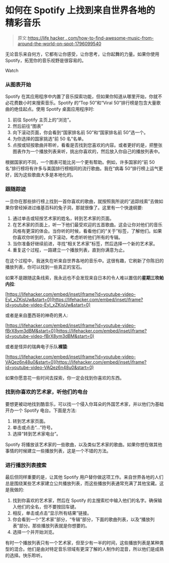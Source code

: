 # 如何在 Spotify 上找到来自世界各地的精彩音乐

> 原文:[https://life hacker . com/how-to-find-awesome-music-from-around-the-world-on-spot-1796099540](https://lifehacker.com/how-to-find-awesome-music-from-around-the-world-on-spot-1796099540)

无论音乐来自何方，它都有让你感受，让你思考，让你起舞的力量。如果你使用 Spotify，拓宽你的音乐视野是很容易的。

Watch

### **从图表开始**

Spotify 在其应用程序中内置了音乐探索功能，但如果你知道从哪里开始，你就不必花费数小时来搜索音乐。Spotify 的“Top 50”和“Viral 50”排行榜是包含大量歌曲的绝佳起点。使用 Spotify 桌面应用程序时:

1.  前往 Spotify 主页上的“浏览”。
2.  然后前往“图表”
3.  向下滚动页面，你会看到“国家排名前 50”和“国家排名前 50”选一个。
4.  为你选择的国家挑选“前 50 名”名单。
5.  点按或轻按歌曲并聆听，看看是否找到您喜欢的内容。或者更好的是，把整张图表作为一个播放列表来听，挑出你喜欢的，然后放入你自己的播放列表中。

根据国家的不同，一个图表可能比另一个更有帮助。例如，许多国家的“前 50 名”排行榜将有许多与美国排行榜相同的流行歌曲。我在“病毒 50”排行榜上运气更好，因为这些歌曲大多是本地化的。

### **跟随踪迹**

一旦你在那些排行榜上找到一首你喜欢的歌曲，就按照我所说的“追踪线索”去做如果你曾经掉进过维基百科的兔子洞，那就很像了。这里有一个快速纲要:

1.  通过单击或轻按艺术家的姓名，转到艺术家的页面。
2.  在艺术家的页面上，听一下他们最受欢迎的五首歌曲。这会让你对他们的音乐风格有更深的体会。当你听的时候，看看他们的“关于”标签，了解他们。如果你喜欢你听到的，向下滚动，考虑听听他们所有的专辑。
3.  当你准备好继续前进，寻找“相关艺术家”标签，然后选择一个新的艺术家。
4.  重复这个过程，一路建立一个播放列表，直到你满意为止。

在这个过程中，我迷失在听来自世界各地的音乐中。这很有趣，它刷新了你陈旧的播放列表，你可以找到一些真正的宝石。

如果不是跟随这条线索，我永远也不会发现来自日本的令人难以置信的**星期三坎帕内拉**:

 [https://lifehacker.com/embed/inset/iframe?id=youtube-video-EyI_xZKisUw&start=0](https://lifehacker.com/embed/inset/iframe?id=youtube-video-EyI_xZKisUw&start=0) 

或者是来自墨西哥的神奇的男人:

 [https://lifehacker.com/embed/inset/iframe?id=youtube-video-fBrX8ym3dBM&start=0](https://lifehacker.com/embed/inset/iframe?id=youtube-video-fBrX8ym3dBM&start=0) 

或者是怪异的瑞典电子乐队**裸猿**:

 [https://lifehacker.com/embed/inset/iframe?id=youtube-video-VAQez6n48u0&start=0](https://lifehacker.com/embed/inset/iframe?id=youtube-video-VAQez6n48u0&start=0) 

如果你愿意花一些时间去探索，你一定会找到你喜欢的东西。

### 找到你喜欢的艺术家，听他们的电台

要想更被动地找到酷音乐，可以找一个侵入你耳朵的外国艺术家，并以他们为基础开办一个 Spotify 电台。下面是方法:

1.  转到艺术家页面。
2.  单击或点击“...”符号。
3.  选择“转到艺术家电台”。

Spotify 将播放该艺术家的一些歌曲，以及类似艺术家的歌曲。如果你想在做其他事情的时候建立一些播放列表，这是一个不错的方法。

### **进行播放列表搜索**

最后但同样重要的是，让其他 Spotify 用户替你做这项工作。来自世界各地的人们总是围绕某些艺术家建立公共播放列表，而这些播放列表通常充满了其他宝藏。这是我做的:

1.  找到你喜欢的艺术家，然后在 Spotify 的主搜索栏中输入他们的名字。确保输入他们的全名，但不要按回车键。
2.  相反，单击或点击“显示所有结果”链接。
3.  你会看到一个“艺术家”部分，“专辑”部分，下面的歌曲列表，以及“播放列表”部分。那些播放列表就是你想要的。
4.  选择一个并开始浏览。

有时一个播放列表只有一个艺术家，但至少有一半的时间，这些播放列表是某种类型的混合。他们是由对特定音乐领域有更深了解的人制作的混音，所以他们是成熟的选择。快乐聆听。